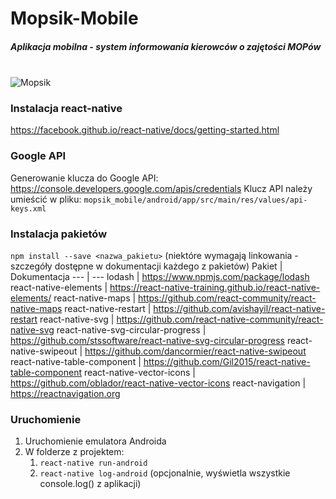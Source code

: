 # Mopsik-Mobile
##### Aplikacja mobilna - system informowania kierowców o zajętości MOPów
\
![Mopsik](https://github.com/mopsy-team/Mopsik-Mobile/blob/master/src/images/logo_clear_all.png)

### Instalacja react-native
https://facebook.github.io/react-native/docs/getting-started.html

### Google API
Generowanie klucza do Google API: https://console.developers.google.com/apis/credentials
Klucz API należy umieścić w pliku: `mopsik_mobile/android/app/src/main/res/values/api-keys.xml`

### Instalacja pakietów
`npm install --save <nazwa_pakietu>`
(niektóre wymagają linkowania - szczegóły dostępne w dokumentacji każdego z pakietów)
Pakiet | Dokumentacja
--- | ---
lodash | https://www.npmjs.com/package/lodash
react-native-elements | https://react-native-training.github.io/react-native-elements/
react-native-maps | https://github.com/react-community/react-native-maps
react-native-restart | https://github.com/avishayil/react-native-restart
react-native-svg | https://github.com/react-native-community/react-native-svg
react-native-svg-circular-progress | https://github.com/stssoftware/react-native-svg-circular-progress
react-native-swipeout | https://github.com/dancormier/react-native-swipeout
react-native-table-component | https://github.com/Gil2015/react-native-table-component
react-native-vector-icons | https://github.com/oblador/react-native-vector-icons
react-navigation | https://reactnavigation.org

### Uruchomienie
1. Uruchomienie emulatora Androida
2. W folderze z projektem:
	1. `react-native run-android`
	2. `react-native log-android` (opcjonalnie, wyświetla wszystkie console.log() z aplikacji)
